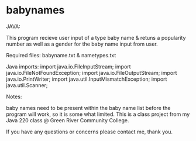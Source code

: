 # babynames
JAVA:

This program recieve user input of a type baby name & retuns a popularity number as well as a gender for the baby name input from user.

Required files: babyname.txt & nametypes.txt

Java imports:
import java.io.FileInputStream;
import java.io.FileNotFoundException;
import java.io.FileOutputStream;
import java.io.PrintWriter;
import java.util.InputMismatchException;
import java.util.Scanner;

Notes:

baby names need to be present within the baby name list before the program will work, so it is some what limited. This is a class project from my Java 220 class @ Green River Community College.

If you have any questions or concerns please contact me, thank you.
